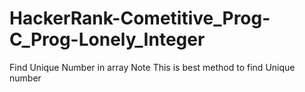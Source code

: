 # HackerRank-Cometitive_Prog-C_Prog-Lonely_Integer
Find Unique Number in array
Note This is best method to find Unique number
